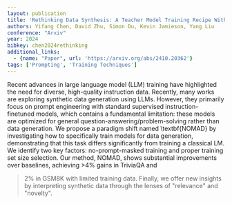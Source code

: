 ```yaml
---
layout: publication
title: 'Rethinking Data Synthesis: A Teacher Model Training Recipe With Interpretation'
authors: Yifang Chen, David Zhu, Simon Du, Kevin Jamieson, Yang Liu
conference: "Arxiv"
year: 2024
bibkey: chen2024rethinking
additional_links:
  - {name: "Paper", url: 'https://arxiv.org/abs/2410.20362'}
tags: ['Prompting', 'Training Techniques']
---
```

Recent advances in large language model (LLM) training have highlighted the
need for diverse, high-quality instruction data. Recently, many works are
exploring synthetic data generation using LLMs. However, they primarily focus
on prompt engineering with standard supervised instruction-finetuned models,
which contains a fundamental limitation: these models are optimized for general
question-answering/problem-solving rather than data generation. We propose a
paradigm shift named \textbf\{NOMAD\} by investigating how to specifically train
models for data generation, demonstrating that this task differs significantly
from training a classical LM. We identify two key factors: no-prompt-masked
training and proper training set size selection. Our method, NOMAD, shows
substantial improvements over baselines, achieving >4% gains in TriviaQA and
>2% in GSM8K with limited training data. Finally, we offer new insights by
interpreting synthetic data through the lenses of "relevance" and "novelty".

